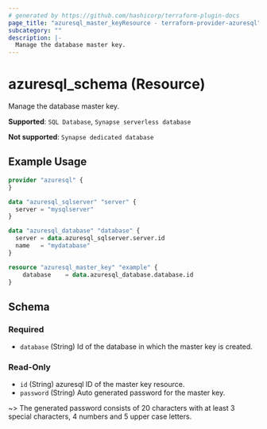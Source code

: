 ```yaml
---
# generated by https://github.com/hashicorp/terraform-plugin-docs
page_title: "azuresql_master_keyResource - terraform-provider-azuresql"
subcategory: ""
description: |-
  Manage the database master key.
---
```


# azuresql_schema (Resource)

Manage the database master key.

**Supported**: `SQL Database`, `Synapse serverless database` 

**Not supported**: `Synapse dedicated database`

## Example Usage

```terraform
provider "azuresql" {
}

data "azuresql_sqlserver" "server" {
  server = "mysqlserver"
}

data "azuresql_database" "database" {
  server = data.azuresql_sqlserver.server.id
  name   = "mydatabase"
}

resource "azuresql_master_key" "example" {
    database 	= data.azuresql_database.database.id
}

```

<!-- schema generated by tfplugindocs -->
## Schema

### Required

- `database` (String) Id of the database in which the master key is created.

### Read-Only

- `id` (String) azuresql ID of the master key resource.
- `password` (String) Auto generated password for the master key.

~> The generated password consists of 20 characters with at least 3 special characters, 4 numbers and 5 upper case letters.
